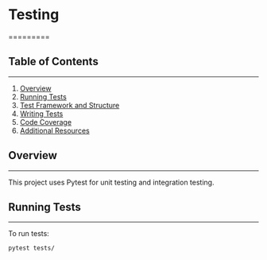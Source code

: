 # Testing
=========


## Table of Contents
-----------------
1. [Overview](#overview)
2. [Running Tests](#running-tests)
3. [Test Framework and Structure](#test-framework-and-structure)
4. [Writing Tests](#writing-tests)
5. [Code Coverage](#code-coverage)
6. [Additional Resources](#additional-resources)


## Overview
------------


This project uses Pytest for unit testing and integration testing.


## Running Tests
---------------


To run tests:


```bash
pytest tests/